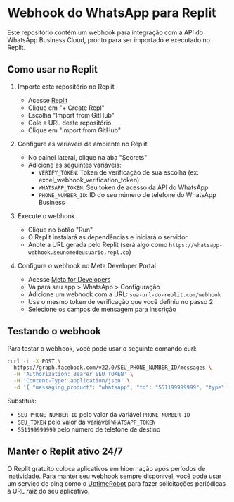 # Webhook do WhatsApp para Replit

Este repositório contém um webhook para integração com a API do WhatsApp Business Cloud, pronto para ser importado e executado no Replit.

## Como usar no Replit

1. Importe este repositório no Replit
   - Acesse [Replit](https://replit.com)
   - Clique em "+ Create Repl"
   - Escolha "Import from GitHub"
   - Cole a URL deste repositório
   - Clique em "Import from GitHub"

2. Configure as variáveis de ambiente no Replit
   - No painel lateral, clique na aba "Secrets"
   - Adicione as seguintes variáveis:
     - `VERIFY_TOKEN`: Token de verificação de sua escolha (ex: excel_webhook_verification_token)
     - `WHATSAPP_TOKEN`: Seu token de acesso da API do WhatsApp
     - `PHONE_NUMBER_ID`: ID do seu número de telefone do WhatsApp Business

3. Execute o webhook
   - Clique no botão "Run"
   - O Replit instalará as dependências e iniciará o servidor
   - Anote a URL gerada pelo Replit (será algo como `https://whatsapp-webhook.seunomedeusuario.repl.co`)

4. Configure o webhook no Meta Developer Portal
   - Acesse [Meta for Developers](https://developers.facebook.com)
   - Vá para seu app > WhatsApp > Configuração
   - Adicione um webhook com a URL: `sua-url-do-replit.com/webhook`
   - Use o mesmo token de verificação que você definiu no passo 2
   - Selecione os campos de mensagem para inscrição

## Testando o webhook

Para testar o webhook, você pode usar o seguinte comando curl:

```bash
curl -i -X POST \
  https://graph.facebook.com/v22.0/SEU_PHONE_NUMBER_ID/messages \
  -H 'Authorization: Bearer SEU_TOKEN' \
  -H 'Content-Type: application/json' \
  -d '{ "messaging_product": "whatsapp", "to": "551199999999", "type": "template", "template": { "name": "hello_world", "language": { "code": "pt_BR" } } }'
```

Substitua:
- `SEU_PHONE_NUMBER_ID` pelo valor da variável `PHONE_NUMBER_ID`
- `SEU_TOKEN` pelo valor da variável `WHATSAPP_TOKEN`
- `551199999999` pelo número de telefone de destino

## Manter o Replit ativo 24/7

O Replit gratuito coloca aplicativos em hibernação após períodos de inatividade. Para manter seu webhook sempre disponível, você pode usar um serviço de ping como o [UptimeRobot](https://uptimerobot.com/) para fazer solicitações periódicas à URL raiz do seu aplicativo.

